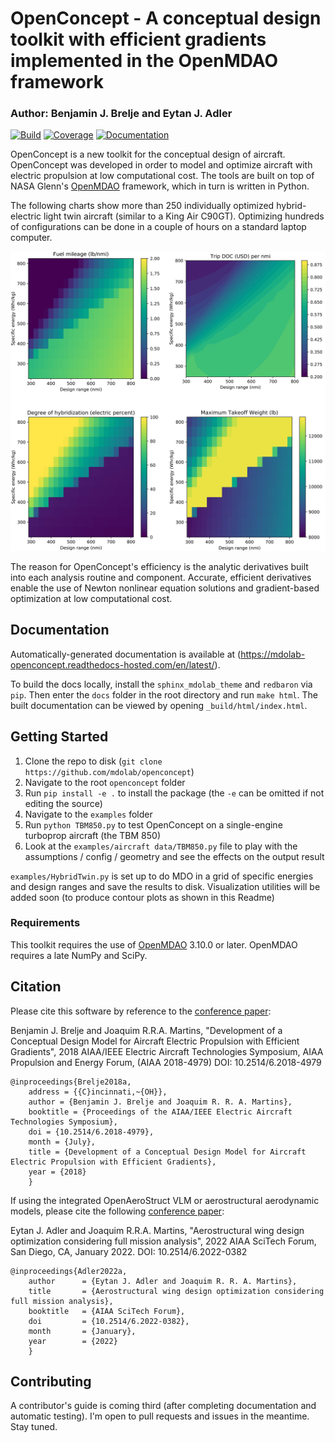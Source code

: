 # OpenConcept - A conceptual design toolkit with efficient gradients implemented in the OpenMDAO framework

### Author: Benjamin J. Brelje and Eytan J. Adler

[![Build](https://github.com/mdolab/openconcept/workflows/Build/badge.svg?branch=master)](https://github.com/mdolab/openconcept/actions?query=branch%3Amaster)
[![Coverage](https://codecov.io/gh/mdolab/openconcept/branch/master/graph/badge.svg?token=RR8CN3IOSL)](https://codecov.io/gh/mdolab/openconcept)
[![Documentation](https://readthedocs.com/projects/mdolab-openconcept/badge/?version=latest)](https://mdolab-openconcept.readthedocs-hosted.com/en/latest/?badge=latest)

OpenConcept is a new toolkit for the conceptual design of aircraft. OpenConcept was developed in order to model and optimize aircraft with electric propulsion at low computational cost. The tools are built on top of NASA Glenn's [OpenMDAO](http://openmdao.org/) framework, which in turn is written in Python.

The following charts show more than 250 individually optimized hybrid-electric light twin aircraft (similar to a King Air C90GT). Optimizing hundreds of configurations can be done in a couple of hours on a standard laptop computer.

![Example charts](docs/_static/images/readme_charts.png)

The reason for OpenConcept's efficiency is the analytic derivatives built into each analysis routine and component. Accurate, efficient derivatives enable the use of Newton nonlinear equation solutions and gradient-based optimization at low computational cost.

## Documentation

Automatically-generated documentation is available at (https://mdolab-openconcept.readthedocs-hosted.com/en/latest/).

To build the docs locally, install the `sphinx_mdolab_theme` and `redbaron` via `pip`. Then enter the `docs` folder in the root directory and run `make html`. The built documentation can be viewed by opening `_build/html/index.html`.

## Getting Started

1. Clone the repo to disk (`git clone https://github.com/mdolab/openconcept`)
2. Navigate to the root `openconcept` folder
3. Run `pip install -e .` to install the package (the `-e` can be omitted if not editing the source)
4. Navigate to the `examples` folder
5. Run `python TBM850.py` to test OpenConcept on a single-engine turboprop aircraft (the TBM 850)
6. Look at the `examples/aircraft data/TBM850.py` file to play with the assumptions / config / geometry and see the effects on the output result

`examples/HybridTwin.py` is set up to do MDO in a grid of specific energies and design ranges and save the results to disk. Visualization utilities will be added soon (to produce contour plots as shown in this Readme)

### Requirements

This toolkit requires the use of [OpenMDAO](https://openmdao.org/) 3.10.0 or later. OpenMDAO requires a late NumPy and SciPy.

## Citation

Please cite this software by reference to the [conference paper](https://www.researchgate.net/publication/326263660_Development_of_a_Conceptual_Design_Model_for_Aircraft_Electric_Propulsion_with_Efficient_Gradients):

Benjamin J. Brelje and Joaquim R.R.A. Martins, "Development of a Conceptual Design Model for Aircraft Electric Propulsion with Efficient Gradients", 2018 AIAA/IEEE Electric Aircraft Technologies Symposium, AIAA Propulsion and Energy Forum, (AIAA 2018-4979) DOI: 10.2514/6.2018-4979

```
@inproceedings{Brelje2018a,
	address = {{C}incinnati,~{OH}},
	author = {Benjamin J. Brelje and Joaquim R. R. A. Martins},
	booktitle = {Proceedings of the AIAA/IEEE Electric Aircraft Technologies Symposium},
	doi = {10.2514/6.2018-4979},
	month = {July},
	title = {Development of a Conceptual Design Model for Aircraft Electric Propulsion with Efficient Gradients},
	year = {2018}
	}
```

If using the integrated OpenAeroStruct VLM or aerostructural aerodynamic models, please cite the following [conference paper](https://www.researchgate.net/publication/357559489_Aerostructural_wing_design_optimization_considering_full_mission_analysis):

Eytan J. Adler and Joaquim R.R.A. Martins, "Aerostructural wing design optimization considering full mission analysis", 2022 AIAA SciTech Forum, San Diego, CA, January 2022. DOI: 10.2514/6.2022-0382

```
@inproceedings{Adler2022a,
	author      = {Eytan J. Adler and Joaquim R. R. A. Martins},
	title       = {Aerostructural wing design optimization considering full mission analysis},
	booktitle   = {AIAA SciTech Forum},
	doi         = {10.2514/6.2022-0382},
	month       = {January},
	year        = {2022}
	}
```

## Contributing
A contributor's guide is coming third (after completing documentation and automatic testing). I'm open to pull requests and issues in the meantime. Stay tuned.
